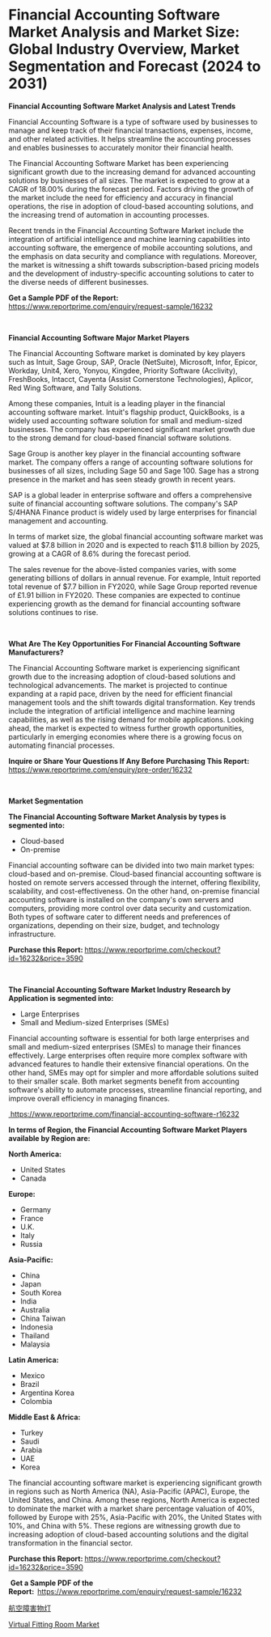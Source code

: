<p><h1>Financial Accounting Software Market Analysis and Market Size: Global Industry Overview, Market Segmentation and Forecast (2024 to 2031)</h1></p><p><strong>Financial Accounting Software Market Analysis and Latest Trends</strong></p>
<p><p>Financial Accounting Software is a type of software used by businesses to manage and keep track of their financial transactions, expenses, income, and other related activities. It helps streamline the accounting processes and enables businesses to accurately monitor their financial health.</p><p>The Financial Accounting Software Market has been experiencing significant growth due to the increasing demand for advanced accounting solutions by businesses of all sizes. The market is expected to grow at a CAGR of 18.00% during the forecast period. Factors driving the growth of the market include the need for efficiency and accuracy in financial operations, the rise in adoption of cloud-based accounting solutions, and the increasing trend of automation in accounting processes.</p><p>Recent trends in the Financial Accounting Software Market include the integration of artificial intelligence and machine learning capabilities into accounting software, the emergence of mobile accounting solutions, and the emphasis on data security and compliance with regulations. Moreover, the market is witnessing a shift towards subscription-based pricing models and the development of industry-specific accounting solutions to cater to the diverse needs of different businesses.</p></p>
<p><strong>Get a Sample PDF of the Report:&nbsp;</strong> <a href="https://www.reportprime.com/enquiry/request-sample/16232">https://www.reportprime.com/enquiry/request-sample/16232</a></p>
<p>&nbsp;</p>
<p><strong>Financial Accounting Software Major Market Players</strong></p>
<p><p>The Financial Accounting Software market is dominated by key players such as Intuit, Sage Group, SAP, Oracle (NetSuite), Microsoft, Infor, Epicor, Workday, Unit4, Xero, Yonyou, Kingdee, Priority Software (Acclivity), FreshBooks, Intacct, Cayenta (Assist Cornerstone Technologies), Aplicor, Red Wing Software, and Tally Solutions.</p><p>Among these companies, Intuit is a leading player in the financial accounting software market. Intuit's flagship product, QuickBooks, is a widely used accounting software solution for small and medium-sized businesses. The company has experienced significant market growth due to the strong demand for cloud-based financial software solutions.</p><p>Sage Group is another key player in the financial accounting software market. The company offers a range of accounting software solutions for businesses of all sizes, including Sage 50 and Sage 100. Sage has a strong presence in the market and has seen steady growth in recent years.</p><p>SAP is a global leader in enterprise software and offers a comprehensive suite of financial accounting software solutions. The company's SAP S/4HANA Finance product is widely used by large enterprises for financial management and accounting.</p><p>In terms of market size, the global financial accounting software market was valued at $7.8 billion in 2020 and is expected to reach $11.8 billion by 2025, growing at a CAGR of 8.6% during the forecast period.</p><p>The sales revenue for the above-listed companies varies, with some generating billions of dollars in annual revenue. For example, Intuit reported total revenue of $7.7 billion in FY2020, while Sage Group reported revenue of £1.91 billion in FY2020. These companies are expected to continue experiencing growth as the demand for financial accounting software solutions continues to rise.</p></p>
<p>&nbsp;</p>
<p><strong>What Are The Key Opportunities For Financial Accounting Software Manufacturers?</strong></p>
<p><p>The Financial Accounting Software market is experiencing significant growth due to the increasing adoption of cloud-based solutions and technological advancements. The market is projected to continue expanding at a rapid pace, driven by the need for efficient financial management tools and the shift towards digital transformation. Key trends include the integration of artificial intelligence and machine learning capabilities, as well as the rising demand for mobile applications. Looking ahead, the market is expected to witness further growth opportunities, particularly in emerging economies where there is a growing focus on automating financial processes.</p></p>
<p><strong>Inquire or Share Your Questions If Any Before Purchasing This Report:</strong> <a href="https://www.reportprime.com/enquiry/pre-order/16232">https://www.reportprime.com/enquiry/pre-order/16232</a></p>
<p>&nbsp;</p>
<p><strong>Market Segmentation</strong></p>
<p><strong>The Financial Accounting Software Market Analysis by types is segmented into:</strong></p>
<p><ul><li>Cloud-based</li><li>On-premise</li></ul></p>
<p><p>Financial accounting software can be divided into two main market types: cloud-based and on-premise. Cloud-based financial accounting software is hosted on remote servers accessed through the internet, offering flexibility, scalability, and cost-effectiveness. On the other hand, on-premise financial accounting software is installed on the company's own servers and computers, providing more control over data security and customization. Both types of software cater to different needs and preferences of organizations, depending on their size, budget, and technology infrastructure.</p></p>
<p><strong>Purchase this Report:&nbsp;</strong><a href="https://www.reportprime.com/checkout?id=16232&price=3590">https://www.reportprime.com/checkout?id=16232&price=3590</a></p>
<p>&nbsp;</p>
<p><strong>The Financial Accounting Software Market Industry Research by Application is segmented into:</strong></p>
<p><ul><li>Large Enterprises</li><li>Small and Medium-sized Enterprises (SMEs)</li></ul></p>
<p><p>Financial accounting software is essential for both large enterprises and small and medium-sized enterprises (SMEs) to manage their finances effectively. Large enterprises often require more complex software with advanced features to handle their extensive financial operations. On the other hand, SMEs may opt for simpler and more affordable solutions suited to their smaller scale. Both market segments benefit from accounting software's ability to automate processes, streamline financial reporting, and improve overall efficiency in managing finances.</p></p>
<p><a href="https://www.reportprime.com/financial-accounting-software-r16232">&nbsp;https://www.reportprime.com/financial-accounting-software-r16232</a></p>
<p><strong>In terms of Region, the Financial Accounting Software Market Players available by Region are:</strong></p>
<p>
    <p> <strong> North America: </strong>
        <ul>
            <li>United States</li>
            <li>Canada</li>
        </ul>
        </p> 
    <p> <strong> Europe: </strong>
        <ul>
            <li>Germany</li>
            <li>France</li>
            <li>U.K.</li>
            <li>Italy</li>
            <li>Russia</li>
        </ul>
        </p> 
    <p> <strong> Asia-Pacific: </strong>
        <ul>
            <li>China</li>
            <li>Japan</li>
            <li>South Korea</li>
            <li>India</li>
            <li>Australia</li>
            <li>China Taiwan</li>
            <li>Indonesia</li>
            <li>Thailand</li>
            <li>Malaysia</li>
        </ul>
        </p> 
    <p> <strong> Latin America: </strong>
        <ul>
            <li>Mexico</li>
            <li>Brazil</li>
            <li>Argentina Korea</li>
            <li>Colombia</li>
        </ul>
        </p> 
    <p> <strong> Middle East & Africa: </strong>
        <ul>
            <li>Turkey</li>
            <li>Saudi</li>
            <li>Arabia</li>
            <li>UAE</li>
            <li>Korea</li>
        </ul>
    </p>
    </p>
<p><p>The financial accounting software market is experiencing significant growth in regions such as North America (NA), Asia-Pacific (APAC), Europe, the United States, and China. Among these regions, North America is expected to dominate the market with a market share percentage valuation of 40%, followed by Europe with 25%, Asia-Pacific with 20%, the United States with 10%, and China with 5%. These regions are witnessing growth due to increasing adoption of cloud-based accounting solutions and the digital transformation in the financial sector.</p></p>
<p><strong>Purchase this Report: </strong><a href="https://www.reportprime.com/checkout?id=16232&price=3590">https://www.reportprime.com/checkout?id=16232&price=3590</a></p>
<p>&nbsp;<strong>Get a Sample PDF of the Report:&nbsp;&nbsp;</strong><a href="https://www.reportprime.com/enquiry/request-sample/16232">https://www.reportprime.com/enquiry/request-sample/16232</a></p>
<p><strong></strong></p>
<p><p><a href="https://github.com/oqxogxyvqe90775/Market-Research-Report-List-1/blob/main/988154137232.md">航空障害物灯</a></p><p><a href="https://github.com/PeterParrish5/Market-Research-Report-List-4/blob/main/virtual-fitting-room-market.md">Virtual Fitting Room Market</a></p></p>